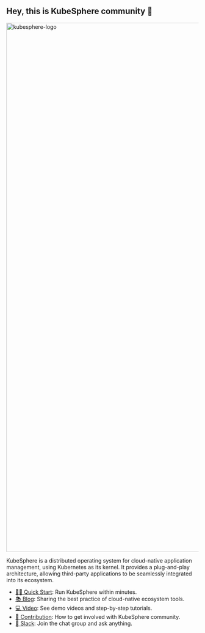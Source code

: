 ## Hey, this is KubeSphere community 👋
<img width="1383" alt="kubesphere-logo" src="https://user-images.githubusercontent.com/71369943/134167452-2ca01615-af4f-42bc-bed7-7d2beb0fe728.png">

KubeSphere is a distributed operating system for cloud-native application management, using Kubernetes as its kernel. It provides a plug-and-play architecture, allowing third-party applications to be seamlessly integrated into its ecosystem.

- [👩‍💻 Quick Start](https://github.com/kubesphere/kubesphere#installation): Run KubeSphere within minutes.
- [📚 Blog](https://kubesphere.io/blogs/): Sharing the best practice of cloud-native ecosystem tools.
- [💻 Video](https://www.youtube.com/channel/UCyTdUQUYjf7XLjxECx63Hpw): See demo videos and step-by-step tutorials.
- [🙋‍ Contribution](https://kubesphere.io/contribution/): How to get involved with KubeSphere community.
- [🙌 Slack](https://join.slack.com/t/kubesphere/shared_invite/enQtNTE3MDIxNzUxNzQ0LTZkNTdkYWNiYTVkMTM5ZThhODY1MjAyZmVlYWEwZmQ3ODQ1NmM1MGVkNWEzZTRhNzk0MzM5MmY4NDc3ZWVhMjE): Join the chat group and ask anything.
